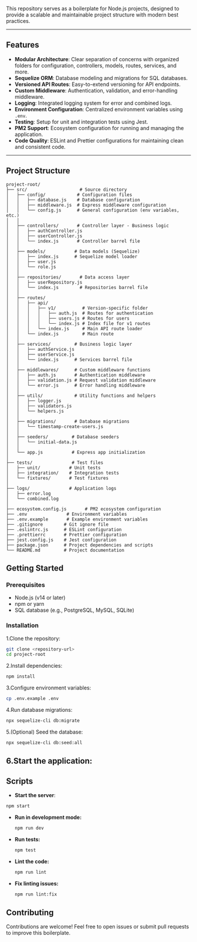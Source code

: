 This repository serves as a boilerplate for Node.js projects, designed to provide a scalable and maintainable project structure with modern best practices.

---

## Features

- **Modular Architecture**: Clear separation of concerns with organized folders for configuration, controllers, models, routes, services, and more.
- **Sequelize ORM**: Database modeling and migrations for SQL databases.
- **Versioned API Routes**: Easy-to-extend versioning for API endpoints.
- **Custom Middleware**: Authentication, validation, and error-handling middleware.
- **Logging**: Integrated logging system for error and combined logs.
- **Environment Configuration**: Centralized environment variables using `.env`.
- **Testing**: Setup for unit and integration tests using Jest.
- **PM2 Support**: Ecosystem configuration for running and managing the application.
- **Code Quality**: ESLint and Prettier configurations for maintaining clean and consistent code.

---

## Project Structure

```
project-root/
├── src/                    # Source directory
│   ├── config/            # Configuration files
│   │   ├── database.js    # Database configuration
│   │   ├── middleware.js  # Express middleware configuration
│   │   └── config.js      # General configuration (env variables, etc.)
│   │
│   ├── controllers/       # Controller layer - Business logic
│   │   ├── authController.js
│   │   ├── userController.js
│   │   └── index.js       # Controller barrel file
│   │
│   ├── models/           # Data models (Sequelize)
│   │   ├── index.js      # Sequelize model loader
│   │   ├── user.js
│   │   └── role.js
│   │
│   ├── repositories/       # Data access layer
│   │   ├── userRepository.js
│   │   └── index.js        # Repositories barrel file
│   │
│   ├── routes/
│   │   ├── api/
│   │   │   ├── v1/          # Version-specific folder
│   │   │   │   ├── auth.js  # Routes for authentication
│   │   │   │   ├── users.js # Routes for users
│   │   │   │   └── index.js # Index file for v1 routes
│   │   │   └── index.js     # Main API route loader
│   │   └── index.js         # Main route
│   │
│   ├── services/         # Business logic layer
│   │   ├── authService.js
│   │   ├── userService.js
│   │   └── index.js      # Services barrel file
│   │
│   ├── middlewares/      # Custom middleware functions
│   │   ├── auth.js       # Authentication middleware
│   │   ├── validation.js # Request validation middleware
│   │   └── error.js      # Error handling middleware
│   │
│   ├── utils/            # Utility functions and helpers
│   │   ├── logger.js
│   │   ├── validators.js
│   │   └── helpers.js
│   │
│   ├── migrations/       # Database migrations
│   │   └── timestamp-create-users.js
│   │
│   ├── seeders/         # Database seeders
│   │   └── initial-data.js
│   │
│   └── app.js           # Express app initialization
│
├── tests/               # Test files
│   ├── unit/           # Unit tests
│   ├── integration/    # Integration tests
│   └── fixtures/       # Test fixtures
│
├── logs/               # Application logs
│   ├── error.log
│   └── combined.log
│
├── ecosystem.config.js       # PM2 ecosystem configuration
├── .env               # Environment variables
├── .env.example       # Example environment variables
├── .gitignore        # Git ignore file
├── .eslintrc.js      # ESLint configuration
├── .prettierrc       # Prettier configuration
├── jest.config.js    # Jest configuration
├── package.json      # Project dependencies and scripts
└── README.md         # Project documentation
```

## Getting Started

### Prerequisites

- Node.js (v14 or later)
- npm or yarn
- SQL database (e.g., PostgreSQL, MySQL, SQLite)

### Installation

1.Clone the repository:
   ```bash
   git clone <repository-url>
   cd project-root
   ```
2.Install dependencies:
  ```bash
  npm install
  ```
3.Configure environment variables:
  ```bash
  cp .env.example .env
  ```
4.Run database migrations:
  ```bash
  npx sequelize-cli db:migrate
  ```
5.(Optional) Seed the database:
  ```bash
  npx sequelize-cli db:seed:all
  ```
6.Start the application:
---
## Scripts
  - **Start the server**:
   ```bash
   npm start
   ```
  - **Run in development mode:**
    ```bash
    npm run dev
    ```
  - **Run tests:**
    ```bash
    npm test
    ```
  - **Lint the code:**
    ```bash
    npm run lint
    ```
  - **Fix linting issues:**
    ```bash
    npm run lint:fix
    ```

## Contributing

Contributions are welcome! Feel free to open issues or submit pull requests to improve this boilerplate.
